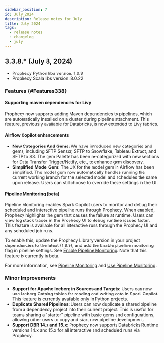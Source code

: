 ```yaml
---
sidebar_position: 7
id: July_2024
description: Release notes for July
title: July 2024
tags:
  - release notes
  - changelog
  - july
---
```


## 3.3.8.\* (July 8, 2024)

- Prophecy Python libs version: 1.9.9
- Prophecy Scala libs version: 8.0.22

### Features {#Features338}

#### Supporting maven dependencies for Livy

Prophecy now supports adding Maven dependencies to pipelines, which are automatically installed on a cluster during pipeline attachment. This feature, previously available for Databricks, is now extended to Livy fabrics.

#### Airflow Copilot enhancements

- **New Categories And Gems**: We have introduced new categories and gems, including SFTP Sensor, SFTP to Snowflake, Tableau Extract, and SFTP to S3. The gem Palette has been re-categorized with new sections for Data Transfer, Trigger/Notify, etc., to enhance gem discovery.
- **Simplified Model Gem**: The UX for the model gem in Airflow has been simplified. The model gem now automatically handles running the current working branch for the selected model and schedules the same upon release. Users can still choose to override these settings in the UI.

#### Pipeline Monitoring (beta)

Pipeline Monitoring enables Spark Copilot users to monitor and debug their scheduled and interactive pipeline runs through Prophecy. When enabled, Prophecy highlights the gem that causes the failure at runtime. Users can view log stack traces in the Prophecy UI to debug runtime issues faster. This feature is available for all interactive runs through the Prophecy UI and any scheduled job runs.

To enable this, update the Prophecy Library version in your project dependencies to the latest (1.9.9), and add the Enable pipeline monitoring flag in pipeline settings. See [Enable Pipeline Monitoring](/engineers/pipeline-monitoring).
Note that this feature is currently in beta.

For more information, see [Pipeline Monitoring](/engineers/pipeline-monitoring) and [Use Pipeline Monitoring](/engineers/pipeline-monitoring).

### Minor Improvements

- **Support for Apache Iceberg in Sources and Targets**: Users can now use Iceberg Catalog tables for reading and writing data in Spark Copilot. This feature is currently available only in Python projects.
- **Duplicate Shared Pipelines**: Users can now duplicate a shared pipeline from a dependency project into their current project. This is useful for teams sharing a "starter" pipeline with basic gems and configurations, allowing other users to copy and start new pipeline development.
- **Support DBR 14.x and 15.x**: Prophecy now supports Databricks Runtime versions 14.x and 15.x for all interactive and scheduled runs via Prophecy.
